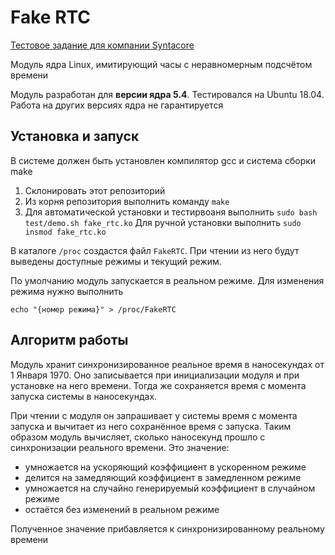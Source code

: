 # Fake RTC
[Тестовое задание для компании Syntacore](https://syntacore.com/media/files/trial_task_sw.pdf)

Модуль ядра Linux, имитирующий часы с неравномерным подсчётом времени

Модуль разработан для **версии ядра 5.4**. Тестировался на Ubuntu 18.04. Работа на других версиях ядра не гарантируется

## Установка и запуск
В системе должен быть установлен компилятор gcc и система сборки make

1. Склонировать этот репозиторий
2. Из корня репозитория выполнить команду `make`
3. Для автоматической установки и тестирвоаня выполнить `sudo bash test/demo.sh fake_rtc.ko`
Для ручной установки выполнить `sudo insmod fake_rtc.ko`

В каталоге `/proc` создастся файл `FakeRTC`. При чтении из него будут выведены доступные режимы и текущий режим.

По умолчанию модуль запускается в реальном режиме. Для изменения режима нужно выполнить

`echo "{номер режима}" > /proc/FakeRTC`

## Алгоритм работы 
Модуль хранит синхронизированное реальное время в наносекундах от 1 Января 1970. Оно записывается при инициализации модуля и при установке на него времени. Тогда же сохраняется время с момента запуска системы в наносекундах. 

При чтении с модуля он запрашивает у системы время с момента запуска и вычитает из него сохранённое время с запуска. Таким образом модуль вычисляет, сколько наносекунд прошло с синхронизации реального времени. Это значение:

- умножается на ускоряющий коэффициент в ускоренном режиме
- делится на замедляющий коэффициент в замедленном режиме
- умножается на случайно генерируемый коэффициент в случайном режиме
- остаётся без изменений в реальном режиме

Полученное значение прибавляется к синхронизированному реальному времени